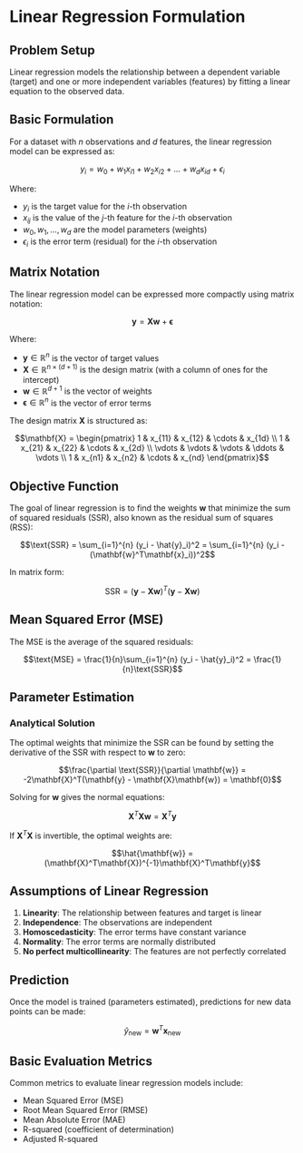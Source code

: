 # Linear Regression Formulation

## Problem Setup
Linear regression models the relationship between a dependent variable (target) and one or more independent variables (features) by fitting a linear equation to the observed data.

## Basic Formulation
For a dataset with $n$ observations and $d$ features, the linear regression model can be expressed as:

$$y_i = w_0 + w_1 x_{i1} + w_2 x_{i2} + \ldots + w_d x_{id} + \epsilon_i$$

Where:
- $y_i$ is the target value for the $i$-th observation
- $x_{ij}$ is the value of the $j$-th feature for the $i$-th observation
- $w_0, w_1, \ldots, w_d$ are the model parameters (weights)
- $\epsilon_i$ is the error term (residual) for the $i$-th observation

## Matrix Notation
The linear regression model can be expressed more compactly using matrix notation:

$$\mathbf{y} = \mathbf{X}\mathbf{w} + \boldsymbol{\epsilon}$$

Where:
- $\mathbf{y} \in \mathbb{R}^n$ is the vector of target values
- $\mathbf{X} \in \mathbb{R}^{n \times (d+1)}$ is the design matrix (with a column of ones for the intercept)
- $\mathbf{w} \in \mathbb{R}^{d+1}$ is the vector of weights
- $\boldsymbol{\epsilon} \in \mathbb{R}^n$ is the vector of error terms

The design matrix $\mathbf{X}$ is structured as:

$$\mathbf{X} = 
\begin{pmatrix} 
1 & x_{11} & x_{12} & \cdots & x_{1d} \\
1 & x_{21} & x_{22} & \cdots & x_{2d} \\
\vdots & \vdots & \vdots & \ddots & \vdots \\
1 & x_{n1} & x_{n2} & \cdots & x_{nd}
\end{pmatrix}$$

## Objective Function
The goal of linear regression is to find the weights $\mathbf{w}$ that minimize the sum of squared residuals (SSR), also known as the residual sum of squares (RSS):

$$\text{SSR} = \sum_{i=1}^{n} (y_i - \hat{y}_i)^2 = \sum_{i=1}^{n} (y_i - (\mathbf{w}^T\mathbf{x}_i))^2$$

In matrix form:

$$\text{SSR} = (\mathbf{y} - \mathbf{X}\mathbf{w})^T(\mathbf{y} - \mathbf{X}\mathbf{w})$$

## Mean Squared Error (MSE)
The MSE is the average of the squared residuals:

$$\text{MSE} = \frac{1}{n}\sum_{i=1}^{n} (y_i - \hat{y}_i)^2 = \frac{1}{n}\text{SSR}$$

## Parameter Estimation

### Analytical Solution
The optimal weights that minimize the SSR can be found by setting the derivative of the SSR with respect to $\mathbf{w}$ to zero:

$$\frac{\partial \text{SSR}}{\partial \mathbf{w}} = -2\mathbf{X}^T(\mathbf{y} - \mathbf{X}\mathbf{w}) = \mathbf{0}$$

Solving for $\mathbf{w}$ gives the normal equations:

$$\mathbf{X}^T\mathbf{X}\mathbf{w} = \mathbf{X}^T\mathbf{y}$$

If $\mathbf{X}^T\mathbf{X}$ is invertible, the optimal weights are:

$$\hat{\mathbf{w}} = (\mathbf{X}^T\mathbf{X})^{-1}\mathbf{X}^T\mathbf{y}$$

## Assumptions of Linear Regression
1. **Linearity**: The relationship between features and target is linear
2. **Independence**: The observations are independent
3. **Homoscedasticity**: The error terms have constant variance
4. **Normality**: The error terms are normally distributed
5. **No perfect multicollinearity**: The features are not perfectly correlated

## Prediction
Once the model is trained (parameters estimated), predictions for new data points can be made:

$$\hat{y}_{\text{new}} = \mathbf{w}^T\mathbf{x}_{\text{new}}$$

## Basic Evaluation Metrics
Common metrics to evaluate linear regression models include:
- Mean Squared Error (MSE)
- Root Mean Squared Error (RMSE)
- Mean Absolute Error (MAE)
- R-squared (coefficient of determination)
- Adjusted R-squared 
